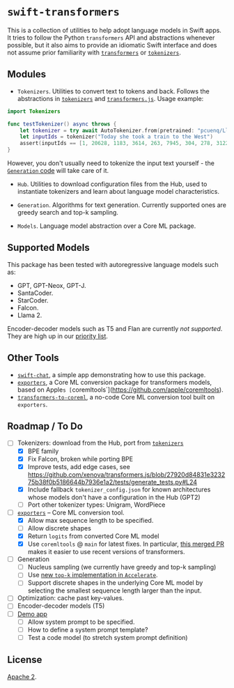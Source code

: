 # `swift-transformers`

This is a collection of utilities to help adopt language models in Swift apps. It tries to follow the Python `transformers` API and abstractions whenever possible, but it also aims to provide an idiomatic Swift interface and does not assume prior familiarity with [`transformers`](https://github.com/huggingface/transformers) or [`tokenizers`](https://github.com/huggingface/tokenizers).


## Modules

- `Tokenizers`. Utilities to convert text to tokens and back. Follows the abstractions in [`tokenizers`](https://github.com/huggingface/tokenizers) and [`transformers.js`](https://github.com/xenova/transformers.js). Usage example:

```swift
import Tokenizers

func testTokenizer() async throws {
    let tokenizer = try await AutoTokenizer.from(pretrained: "pcuenq/Llama-2-7b-chat-coreml")
    let inputIds = tokenizer("Today she took a train to the West")
    assert(inputIds == [1, 20628, 1183, 3614, 263, 7945, 304, 278, 3122])
}
```

However, you don't usually need to tokenize the input text yourself - the [`Generation` code](https://github.com/huggingface/swift-transformers/blob/17d4bfae3598482fc7ecf1a621aa77ab586d379a/Sources/Generation/Generation.swift#L82) will take care of it.

- `Hub`. Utilities to download configuration files from the Hub, used to instantiate tokenizers and learn about language model characteristics.

- `Generation`. Algorithms for text generation. Currently supported ones are greedy search and top-k sampling.

- `Models`. Language model abstraction over a Core ML package.


## Supported Models

This package has been tested with autoregressive language models such as:

- GPT, GPT-Neox, GPT-J.
- SantaCoder.
- StarCoder.
- Falcon.
- Llama 2.

Encoder-decoder models such as T5 and Flan are currently _not supported_. They are high up in our [priority list](#roadmap).

## Other Tools

- [`swift-chat`](https://github.com/huggingface/swift-chat), a simple app demonstrating how to use this package.
- [`exporters`](https://github.com/huggingface/exporters), a Core ML conversion package for transformers models, based on Apple`s [`coremltools`](https://github.com/apple/coremltools).
- [`transformers-to-coreml`](https://huggingface.co/spaces/coreml-projects/transformers-to-coreml), a no-code Core ML conversion tool built on `exporters`.

## <a name="roadmap"></a> Roadmap / To Do

- [ ] Tokenizers: download from the Hub, port from [`tokenizers`](https://github.com/huggingface/tokenizers)
  - [x] BPE family
  - [x] Fix Falcon, broken while porting BPE
  - [x] Improve tests, add edge cases, see https://github.com/xenova/transformers.js/blob/27920d84831e323275b38f0b5186644b7936e1a2/tests/generate_tests.py#L24
  - [x] Include fallback `tokenizer_config.json` for known architectures whose models don't have a configuration in the Hub (GPT2)
  - [ ] Port other tokenizer types: Unigram, WordPiece
- [ ] [`exporters`](https://github.com/huggingface/exporters) – Core ML conversion tool.
  - [x] Allow max sequence length to be specified.
  - [ ] Allow discrete shapes
  - [x] Return `logits` from converted Core ML model
  - [x] Use `coremltools` @ `main` for latest fixes. In particular, [this merged PR](https://github.com/apple/coremltools/pull/1915) makes it easier to use recent versions of transformers.
- [ ] Generation
  - [ ] Nucleus sampling (we currently have greedy and top-k sampling)
  - [ ] Use [new `top-k` implementation in `Accelerate`](https://developer.apple.com/documentation/accelerate/bnns#4164142).
  - [ ] Support discrete shapes in the underlying Core ML model by selecting the smallest sequence length larger than the input.
- [ ] Optimization: cache past key-values.
- [ ] Encoder-decoder models (T5)
- [ ] [Demo app](https://github.com/pcuenca/swift-chat)
  - [ ] Allow system prompt to be specified.
  - [ ] How to define a system prompt template?
  - [ ] Test a code model (to stretch system prompt definition)

## License

[Apache 2](LICENSE).
